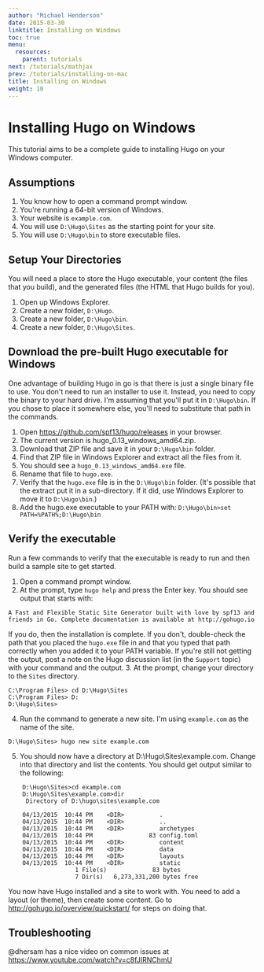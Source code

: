 ```yaml
---
author: "Michael Henderson"
date: 2015-03-30
linktitle: Installing on Windows
toc: true
menu:
  resources:
    parent: tutorials
next: /tutorials/mathjax
prev: /tutorials/installing-on-mac
title: Installing on Windows
weight: 10
---
```


# Installing Hugo on Windows

This tutorial aims to be a complete guide to installing Hugo on your Windows computer.

## Assumptions

1. You know how to open a command prompt window.
2. You're running a 64-bit version of Windows.
3. Your website is `example.com`.
4. You will use `D:\Hugo\Sites` as the starting point for your site.
5. You will use `D:\Hugo\bin` to store executable files.

## Setup Your Directories

You will need a place to store the Hugo executable, your content (the files that you build), and the generated files (the HTML that Hugo builds for you).

1. Open up Windows Explorer.
2. Create a new folder, `D:\Hugo`.
3. Create a new folder, `D:\Hugo\bin`.
4. Create a new folder, `D:\Hugo\Sites`.

## Download the pre-built Hugo executable for Windows

One advantage of building Hugo in go is that there is just a single binary file to use. You don't need to run an installer to use it. Instead, you need to copy the binary to your hard drive. I'm assuming that you'll put it in `D:\Hugo\bin`. If you chose to place it somewhere else, you'll need to substitute that path in the commands.

1. Open https://github.com/spf13/hugo/releases in your browser.
2. The current version is hugo_0.13_windows_amd64.zip.
3. Download that ZIP file and save it in your `D:\Hugo\bin` folder.
4. Find that ZIP file in Windows Explorer and extract all the files from it.
5. You should see a `hugo_0.13_windows_amd64.exe` file.
6. Rename that file to `hugo.exe`.
7. Verify that the `hugo.exe` file is in the `D:\Hugo\bin` folder. (It's possible that the extract put it in a sub-directory. If it did, use Windows Explorer to move it to `D:\Hugo\bin`.)
8. Add the hugo.exe executable to your PATH with: `D:\Hugo\bin>set PATH=%PATH%;D:\Hugo\bin`

## Verify the executable

Run a few commands to verify that the executable is ready to run and then build a sample site to get started.

1. Open a command prompt window.
2. At the prompt, type `hugo help` and press the Enter key. You should see output that starts with:
```
A Fast and Flexible Static Site Generator built with love by spf13 and friends in Go. Complete documentation is available at http://gohugo.io
```
If you do, then the installation is complete. If you don't, double-check the path that you placed the `hugo.exe` file in and that you typed that path correctly when you added it to your PATH variable. If you're still not getting the output, post a note on the Hugo discussion list (in the `Support` topic) with your command and the output.
3. At the prompt, change your directory to the `Sites` directory.
```
C:\Program Files> cd D:\Hugo\Sites
C:\Program Files> D:
D:\Hugo\Sites>
```
4. Run the command to generate a new site. I'm using `example.com` as the name of the site.
```
D:\Hugo\Sites> hugo new site example.com
```

5. You should now have a directory at D:\Hugo\Sites\example.com.  Change into that directory and list the contents. You should get output similar to the following:

```
    D:\Hugo\Sites>cd example.com
    D:\Hugo\Sites\example.com>dir
     Directory of D:\hugo\sites\example.com

    04/13/2015  10:44 PM    <DIR>          .
    04/13/2015  10:44 PM    <DIR>          ..
    04/13/2015  10:44 PM    <DIR>          archetypes
    04/13/2015  10:44 PM                83 config.toml
    04/13/2015  10:44 PM    <DIR>          content
    04/13/2015  10:44 PM    <DIR>          data
    04/13/2015  10:44 PM    <DIR>          layouts
    04/13/2015  10:44 PM    <DIR>          static
                   1 File(s)             83 bytes
                   7 Dir(s)   6,273,331,200 bytes free

```

You now have Hugo installed and a site to work with. You need to add a layout (or theme), then create some content. Go to http://gohugo.io/overview/quickstart/ for steps on doing that.

## Troubleshooting

@dhersam has a nice video on common issues at https://www.youtube.com/watch?v=c8fJIRNChmU
